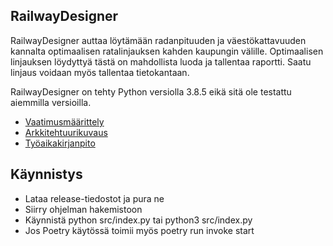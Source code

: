 ## RailwayDesigner

RailwayDesigner auttaa löytämään radanpituuden ja väestökattavuuden kannalta optimaalisen ratalinjauksen kahden kaupungin välille. Optimaalisen linjauksen löydyttyä tästä on mahdollista luoda ja tallentaa raportti. Saatu linjaus voidaan myös tallentaa tietokantaan.

RailwayDesigner on tehty Python versiolla 3.8.5 eikä sitä ole testattu aiemmilla versioilla.


- [Vaatimusmäärittely](./Dokumentaatio/vaatimusmäärittely.md)
- [Arkkitehtuurikuvaus](./Dokumentaatio/arkkitehtuuri.md)
- [Työaikakirjanpito](./Dokumentaatio/työaikakirjanpito.md)

## Käynnistys

- Lataa release-tiedostot ja pura ne
- Siirry ohjelman hakemistoon
- Käynnistä python src/index.py tai python3 src/index.py
- Jos Poetry käytössä toimii myös poetry run invoke start
